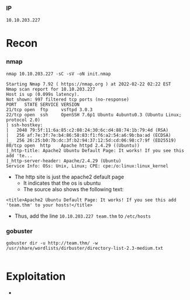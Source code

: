 ### IP
`10.10.203.227`

# Recon

### nmap
`nmap 10.10.203.227 -sC -sV -oN init.nmap`
```
Starting Nmap 7.92 ( https://nmap.org ) at 2022-02-22 02:22 EST
Nmap scan report for 10.10.203.227
Host is up (0.099s latency).
Not shown: 997 filtered tcp ports (no-response)
PORT   STATE SERVICE VERSION
21/tcp open  ftp     vsftpd 3.0.3
22/tcp open  ssh     OpenSSH 7.6p1 Ubuntu 4ubuntu0.3 (Ubuntu Linux; protocol 2.0)
| ssh-hostkey: 
|   2048 79:5f:11:6a:85:c2:08:24:30:6c:d4:88:74:1b:79:4d (RSA)
|   256 af:7e:3f:7e:b4:86:58:83:f1:f6:a2:54:a6:9b:ba:ad (ECDSA)
|_  256 26:25:b0:7b:dc:3f:b2:94:37:12:5d:cd:06:98:c7:9f (ED25519)
80/tcp open  http    Apache httpd 2.4.29 ((Ubuntu))
|_http-title: Apache2 Ubuntu Default Page: It works! If you see this add 'te...
|_http-server-header: Apache/2.4.29 (Ubuntu)
Service Info: OSs: Unix, Linux; CPE: cpe:/o:linux:linux_kernel
```
* The http site is just the apache2 default page
	* It indicates that the os is ubuntu
	* The source also shows the following text:
```
<title>Apache2 Ubuntu Default Page: It works! If you see this add 'team.thm' to your hosts!</title>

```
* Thus, add the line `10.10.203.227	team.thm` to `/etc/hosts`

### gobuster
`gobuster dir -u http://team.thm/ -w /usr/share/wordlists/dirbuster/directory-list-2.3-medium.txt`
```

```

# Exploitation
* 
